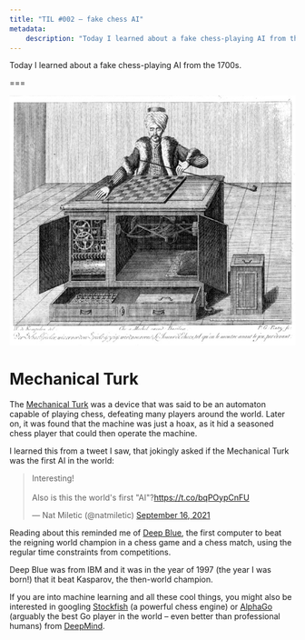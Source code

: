 ```yaml
---
title: "TIL #002 – fake chess AI"
metadata:
    description: "Today I learned about a fake chess-playing AI from the 1700s."
---
```


Today I learned about a fake chess-playing AI from the 1700s.

===

<script async src="https://platform.twitter.com/widgets.js" charset="utf-8"></script>

![](thumbnail.png "A copper engraving of the Turk, from the Wikipedia article.")


# Mechanical Turk

The [Mechanical Turk][mech-turk] was a device that was said to be an automaton capable of playing chess,
defeating many players around the world.
Later on, it was found that the machine was just a hoax,
as it hid a seasoned chess player that could then operate the machine.

I learned this from a tweet I saw, that jokingly asked if the Mechanical Turk was the first AI in the world:

<blockquote class="twitter-tweet"><p lang="en" dir="ltr">Interesting!<br><br>Also is this the world&#39;s first &quot;AI&quot;?<a href="https://t.co/bqPOypCnFU">https://t.co/bqPOypCnFU</a></p>&mdash; Nat Miletic (@natmiletic) <a href="https://twitter.com/natmiletic/status/1438564131859157003?ref_src=twsrc%5Etfw">September 16, 2021</a></blockquote>

Reading about this reminded me of [Deep Blue][deep-blue],
the first computer to beat the reigning world champion in a chess game
and a chess match, using the regular time constraints from competitions.

Deep Blue was from IBM and it was in the year of 1997 (the year I was born!)
that it beat Kasparov, the then-world champion.

If you are into machine learning and all these cool things,
you might also be interested in googling [Stockfish] (a powerful chess engine)
or [AlphaGo] (arguably the best Go player in the world – even better than professional humans)
from [DeepMind].


[mech-turk]: https://en.wikipedia.org/wiki/Mechanical_Turk
[deep-blue]: https://en.wikipedia.org/wiki/Deep_Blue_(chess_computer)
[Stockfish]: https://stockfishchess.org/
[AlphaGo]: https://deepmind.com/research/case-studies/alphago-the-story-so-far
[DeepMind]: https://deepmind.com/
